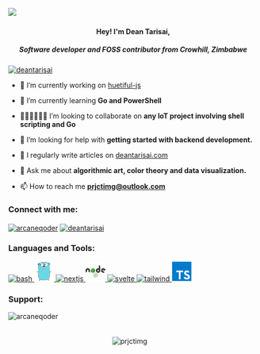 <img src='https://github.com/prjctimg/prjctimg/blob/main/20240103_130634-1.jpg'></img>

<h4 align="center">Hey! I'm Dean Tarisai,</h4>
<h5 align="center">Software developer and FOSS contributor from Crowhill, Zimbabwe</h5>

<p align="left"> <a href="https://twitter.com/deantarisai" target="blank"><img src="https://img.shields.io/twitter/follow/deantarisai?logo=twitter&style=for-the-badge" alt="deantarisai" /></a> </p>

- 🔭 I’m currently working on [huetiful-js](https://github.com/prjctimg/huetiful)

- 🌱 I’m currently learning **Go and PowerShell**

- 👩🏽‍💻👨🏾‍💻 I’m looking to collaborate on **any IoT project involving shell scripting and Go**

- 🤝 I’m looking for help with **getting started with backend development.**

- 📝 I regularly write articles on [deantarisai.com](deantarisai.com)

- 💬 Ask me about **algorithmic art, color theory and data visualization.**

- 📫 How to reach me **prjctimg@outlook.com**

<h3 align="left">Connect with me:</h3>
<p align="left">
<a href="https://wa.link/kct4ek" target="blank"><img align="center" src="https://raw.githubusercontent.com/rahuldkjain/github-profile-readme-generator/master/src/images/icons/Social/whatsapp.svg" alt="arcaneqoder" height="30" width="40" /></a>
<a href="https://twitter.com/deantarisai" target="blank"><img align="center" src="https://raw.githubusercontent.com/rahuldkjain/github-profile-readme-generator/master/src/images/icons/Social/twitter.svg" alt="deantarisai" height="30" width="40" /></a>
</a>
</p>

<h3 align="left">Languages and Tools:</h3>
<p align="left"> <a href="https://www.gnu.org/software/bash/" target="_blank" rel="noreferrer"> <img src="https://www.vectorlogo.zone/logos/gnu_bash/gnu_bash-icon.svg" alt="bash" width="40" height="40"/> </a> <a href="https://golang.org" target="_blank" rel="noreferrer"> <img src="https://raw.githubusercontent.com/devicons/devicon/master/icons/go/go-original.svg" alt="go" width="40" height="40"/> </a> <a href="https://nextjs.org/" target="_blank" rel="noreferrer"> <img src="https://cdn.worldvectorlogo.com/logos/nextjs-2.svg" alt="nextjs" width="40" height="40"/> </a> <a href="https://nodejs.org" target="_blank" rel="noreferrer"> <img src="https://raw.githubusercontent.com/devicons/devicon/master/icons/nodejs/nodejs-original-wordmark.svg" alt="nodejs" width="40" height="40"/> </a> <a href="https://svelte.dev" target="_blank" rel="noreferrer"> <img src="https://upload.wikimedia.org/wikipedia/commons/1/1b/Svelte_Logo.svg" alt="svelte" width="40" height="40"/> </a> <a href="https://tailwindcss.com/" target="_blank" rel="noreferrer"> <img src="https://www.vectorlogo.zone/logos/tailwindcss/tailwindcss-icon.svg" alt="tailwind" width="40" height="40"/> </a> <a href="https://www.typescriptlang.org/" target="_blank" rel="noreferrer"> <img src="https://raw.githubusercontent.com/devicons/devicon/master/icons/typescript/typescript-original.svg" alt="typescript" width="40" height="40"/> </a> </p>

<h3 align="left">Support:</h3>
<p><a href="https://www.buymeacoffee.com/arcaneqoder"> <img align="left" src="https://cdn.buymeacoffee.com/buttons/v2/default-yellow.png" height="50" width="210" alt="arcaneqoder" /></a>
  </p><br><br>

<p><img align="center" src="https://github-readme-stats.vercel.app/api/top-langs?username=prjctimg&show_icons=true&locale=en&layout=compact" alt="prjctimg" /></p>
